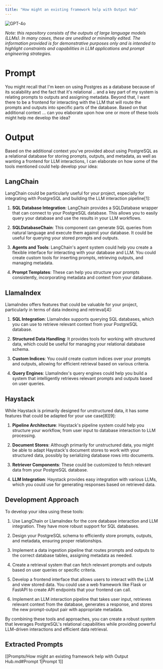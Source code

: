 ```yaml
---
title: "How might an existing framework help with Output Hub"
---
```

![GPT-4o](https://img.shields.io/badge/GPT--4o-3333FF?style=for-the-badge&logo=openai&logoColor=white)



*Note: this repository consists of the outputs of large language models (LLMs). In many cases, these are unedited or minimally edited. The information provided is for demonstrative purposes only and is intended to highlight constraints and capabilities in LLM applications and prompt engineering strategies.*


# Prompt

You might recall that I'm keen on using Postgres as a database because of its scalability and the fact that it's relational .. and a key part of my system is relating prompts to outputs and assigning metadata. Beyond that, I want there to be a frontend for interacting with the LLM that will route the prompts and outputs into specific parts of the database. Based on that additional context ... can you elaborate upon how one or more of these tools might help me develop the idea?

# Output

Based on the additional context you've provided about using PostgreSQL as a relational database for storing prompts, outputs, and metadata, as well as wanting a frontend for LLM interactions, I can elaborate on how some of the tools mentioned could help develop your idea:

## LangChain

LangChain could be particularly useful for your project, especially for integrating with PostgreSQL and building the LLM interaction pipeline[1]:

1. **SQL Database Integration**: LangChain provides a SQLDatabase wrapper that can connect to your PostgreSQL database. This allows you to easily query your database and use the results in your LLM workflows.

2. **SQLDatabaseChain**: This component can generate SQL queries from natural language and execute them against your database. It could be useful for querying your stored prompts and outputs.

3. **Agents and Tools**: LangChain's agent system could help you create a flexible interface for interacting with your database and LLM. You could create custom tools for inserting prompts, retrieving outputs, and managing metadata.

4. **Prompt Templates**: These can help you structure your prompts consistently, incorporating metadata and context from your database.

## LlamaIndex

LlamaIndex offers features that could be valuable for your project, particularly in terms of data indexing and retrieval[4]:

1. **SQL Integration**: LlamaIndex supports querying SQL databases, which you can use to retrieve relevant context from your PostgreSQL database.

2. **Structured Data Handling**: It provides tools for working with structured data, which could be useful for managing your relational database schema.

3. **Custom Indices**: You could create custom indices over your prompts and outputs, allowing for efficient retrieval based on various criteria.

4. **Query Engines**: LlamaIndex's query engines could help you build a system that intelligently retrieves relevant prompts and outputs based on user queries.

## Haystack

While Haystack is primarily designed for unstructured data, it has some features that could be adapted for your use case[8][9]:

1. **Pipeline Architecture**: Haystack's pipeline system could help you structure your workflow, from user input to database interaction to LLM processing.

2. **Document Stores**: Although primarily for unstructured data, you might be able to adapt Haystack's document stores to work with your structured data, possibly by serializing database rows into documents.

3. **Retriever Components**: These could be customized to fetch relevant data from your PostgreSQL database.

4. **LLM Integration**: Haystack provides easy integration with various LLMs, which you could use for generating responses based on retrieved data.

## Development Approach

To develop your idea using these tools:

1. Use LangChain or LlamaIndex for the core database interaction and LLM integration. They have more robust support for SQL databases.

2. Design your PostgreSQL schema to efficiently store prompts, outputs, and metadata, ensuring proper relationships.

3. Implement a data ingestion pipeline that routes prompts and outputs to the correct database tables, assigning metadata as needed.

4. Create a retrieval system that can fetch relevant prompts and outputs based on user queries or specific criteria.

5. Develop a frontend interface that allows users to interact with the LLM and view stored data. You could use a web framework like Flask or FastAPI to create API endpoints that your frontend can call.

6. Implement an LLM interaction pipeline that takes user input, retrieves relevant context from the database, generates a response, and stores the new prompt-output pair with appropriate metadata.

By combining these tools and approaches, you can create a robust system that leverages PostgreSQL's relational capabilities while providing powerful LLM-driven interactions and efficient data retrieval.

 




## Extracted Prompts
[[Prompts/How might an existing framework help with Output Hub.md#Prompt 1|Prompt 1]]
